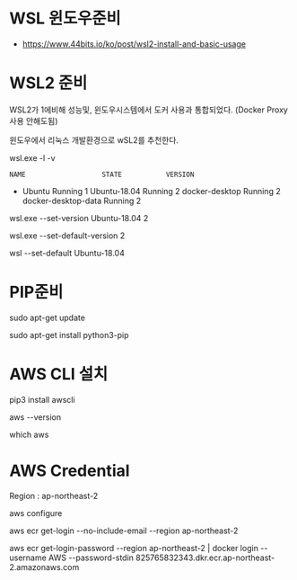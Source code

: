 # WSL 윈도우준비

- https://www.44bits.io/ko/post/wsl2-install-and-basic-usage

# WSL2 준비

WSL2가 1에비해 성능및, 윈도우시스템에서 도커 사용과 통합되었다. (Docker Proxy사용 안해도됨)

윈도우에서 리눅스 개발환경으로 wSL2를 추천한다.


  wsl.exe -l -v

    NAME                   STATE           VERSION
  * Ubuntu                 Running         1
    Ubuntu-18.04           Running         2
    docker-desktop         Running         2
    docker-desktop-data    Running         2

  wsl.exe --set-version Ubuntu-18.04 2

  wsl.exe --set-default-version 2

  wsl --set-default Ubuntu-18.04

# PIP준비

  sudo apt-get update

  sudo apt-get install python3-pip

# AWS CLI 설치

  pip3 install awscli

  aws --version

  which aws


# AWS Credential

  Region : ap-northeast-2

  aws configure  
  
  aws ecr get-login --no-include-email --region ap-northeast-2

  aws ecr get-login-password --region ap-northeast-2 | docker login --username AWS --password-stdin 825765832343.dkr.ecr.ap-northeast-2.amazonaws.com

